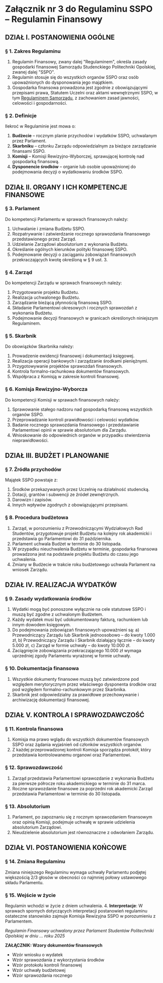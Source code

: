 ﻿# Załącznik nr 3 do Regulaminu SSPO – Regulamin Finansowy

## DZIAŁ I. POSTANOWIENIA OGÓLNE

### § 1. Zakres Regulaminu
1. Regulamin Finansowy, zwany dalej "Regulaminem", określa zasady gospodarki finansowej Samorządu Studenckiego Politechniki Opolskiej, zwanej dalej "SSPO".
2. Regulamin stosuje się do wszystkich organów SSPO oraz osób upoważnionych do dysponowania jego majątkiem.
3. Gospodarka finansowa prowadzona jest zgodnie z obowiązującymi przepisami prawa, Statutem Uczelni oraz aktami wewnętrznymi SSPO, w tym [Regulaminem Samorządu](./01-regulamin-sspo.md), z zachowaniem zasad jawności, celowości i gospodarności.

### § 2. Definicje
Ilekroć w Regulaminie jest mowa o:
1. **Budżecie** – rocznym planie przychodów i wydatków SSPO, uchwalanym przez Parlament.
2. **Skarbniku** – członku Zarządu odpowiedzialnym za bieżące zarządzanie finansami SSPO.
3. **Komisji** – Komisji Rewizyjno-Wyborczej, sprawującej kontrolę nad gospodarką finansową.
4. **Dysponencie środków** – organie lub osobie upoważnionej do podejmowania decyzji o wydatkowaniu środków SSPO.

## DZIAŁ II. ORGANY I ICH KOMPETENCJE FINANSOWE

### § 3. Parlament
Do kompetencji Parlamentu w sprawach finansowych należy:
1. Uchwalanie i zmiana Budżetu SSPO.
2. Rozpatrywanie i zatwierdzanie rocznego sprawozdania finansowego przedstawionego przez Zarząd.
3. Udzielanie Zarządowi absolutorium z wykonania Budżetu.
4. Określanie ogólnych kierunków polityki finansowej SSPO.
5. Podejmowanie decyzji o zaciąganiu zobowiązań finansowych przekraczających kwotę określoną w § 9 ust. 3.

### § 4. Zarząd
Do kompetencji Zarządu w sprawach finansowych należy:
1. Przygotowanie projektu Budżetu.
2. Realizacja uchwalonego Budżetu.
3. Zarządzanie bieżącą płynnością finansową SSPO.
4. Składanie Parlamentowi okresowych i rocznych sprawozdań z wykonania Budżetu.
5. Podejmowanie decyzji finansowych w granicach określonych niniejszym Regulaminem.

### § 5. Skarbnik
Do obowiązków Skarbnika należy:
1. Prowadzenie ewidencji finansowej i dokumentacji księgowej.
2. Realizacja operacji bankowych i zarządzanie środkami pieniężnymi.
3. Przygotowywanie projektów sprawozdań finansowych.
4. Kontrola formalno-rachunkowa dokumentów finansowych.
5. Współpraca z Komisją w zakresie kontroli finansowej.

### § 6. Komisja Rewizyjno-Wyborcza
Do kompetencji Komisji w sprawach finansowych należy:
1. Sprawowanie stałego nadzoru nad gospodarką finansową wszystkich organów SSPO.
2. Przeprowadzanie kontroli prawidłowości i celowości wydatków.
3. Badanie rocznego sprawozdania finansowego i przedstawianie Parlamentowi opinii w sprawie absolutorium dla Zarządu.
4. Wnioskowanie do odpowiednich organów w przypadku stwierdzenia nieprawidłowości.

## DZIAŁ III. BUDŻET I PLANOWANIE

### § 7. Źródła przychodów
Majątek SSPO powstaje z:
1. Środków przekazywanych przez Uczelnię na działalność studencką.
2. Dotacji, grantów i subwencji ze źródeł zewnętrznych.
3. Darowizn i zapisów.
4. Innych wpływów zgodnych z obowiązującymi przepisami.

### § 8. Procedura budżetowa
1. Zarząd, w porozumieniu z Przewodniczącymi Wydziałowych Rad Studentów, przygotowuje projekt Budżetu na kolejny rok akademicki i przedstawia go Parlamentowi do 31 października.
2. Parlament uchwala Budżet w terminie do 30 listopada.
3. W przypadku nieuchwalenia Budżetu w terminie, gospodarka finansowa prowadzona jest na podstawie projektu Budżetu do czasu jego uchwalenia.
4. Zmiany w Budżecie w trakcie roku budżetowego uchwala Parlament na wniosek Zarządu.

## DZIAŁ IV. REALIZACJA WYDATKÓW

### § 9. Zasady wydatkowania środków
1. Wydatki mogą być ponoszone wyłącznie na cele statutowe SSPO i muszą być zgodne z uchwalonym Budżetem.
2. Każdy wydatek musi być udokumentowany fakturą, rachunkiem lub innym dowodem księgowym.
3. Do podejmowania zobowiązań finansowych upoważnieni są:
   a) Przewodniczący Zarządu lub Skarbnik jednoosobowo – do kwoty 1.000 zł,
   b) Przewodniczący Zarządu i Skarbnik działający łącznie – do kwoty 5.000 zł,
   c) Zarząd w formie uchwały – do kwoty 10.000 zł.
4. Zaciągnięcie zobowiązania przekraczającego 10.000 zł wymaga uprzedniej zgody Parlamentu wyrażonej w formie uchwały.

### § 10. Dokumentacja finansowa
1. Wszystkie dokumenty finansowe muszą być zatwierdzone pod względem merytorycznym przez właściwego dysponenta środków oraz pod względem formalno-rachunkowym przez Skarbnika.
2. Skarbnik jest odpowiedzialny za prawidłowe przechowywanie i archiwizację dokumentacji finansowej.

## DZIAŁ V. KONTROLA I SPRAWOZDAWCZOŚĆ

### § 11. Kontrola finansowa
1. Komisja ma prawo wglądu do wszystkich dokumentów finansowych SSPO oraz żądania wyjaśnień od członków wszystkich organów.
2. Z każdej przeprowadzonej kontroli Komisja sporządza protokół, który przedstawia kontrolowanemu organowi oraz Parlamentowi.

### § 12. Sprawozdawczość
1. Zarząd przedstawia Parlamentowi sprawozdanie z wykonania Budżetu za pierwsze półrocze roku akademickiego w terminie do 31 marca.
2. Roczne sprawozdanie finansowe za poprzedni rok akademicki Zarząd przedstawia Parlamentowi w terminie do 30 listopada.

### § 13. Absolutorium
1. Parlament, po zapoznaniu się z rocznym sprawozdaniem finansowym oraz opinią Komisji, podejmuje uchwałę w sprawie udzielenia absolutorium Zarządowi.
2. Nieudzielenie absolutorium jest równoznaczne z odwołaniem Zarządu.

## DZIAŁ VI. POSTANOWIENIA KOŃCOWE

### § 14. Zmiana Regulaminu
Zmiana niniejszego Regulaminu wymaga uchwały Parlamentu podjętej większością 2/3 głosów w obecności co najmniej połowy ustawowego składu Parlamentu.

### § 15. Wejście w życie
Regulamin wchodzi w życie z dniem uchwalenia.
4. **Interpretacje**: W sprawach spornych dotyczących interpretacji postanowień regulaminu ostateczne stanowisko zajmuje Komisja Rewizyjna SSPO w porozumieniu z Parlamentem.


*Regulamin Finansowy uchwalony przez Parlament Studentów Politechniki Opolskiej w dniu ... roku 2025*

**ZAŁĄCZNIK: Wzory dokumentów finansowych**
- Wzór wniosku o wydatek
- Wzór sprawozdania z wykorzystania środków
- Wzór protokołu kontroli finansowej
- Wzór uchwały budżetowej
- Wzór sprawozdania rocznego


